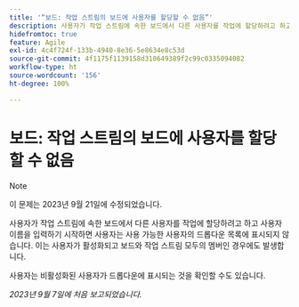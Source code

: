 ```yaml
---
title: '“보드: 작업 스트림의 보드에 사용자를 할당할 수 없음”'
description: 사용자가 작업 스트림에 속한 보드에서 다른 사용자를 작업에 할당하려고 하고 사용자 이름을 입력하기 시작하면 사용자는 사용 가능한 사용자의 드롭다운 목록에 표시되지 않습니다. 이는 사용자가 활성화되고 보드와 작업 스트림 모두의 멤버인 경우에도 발생합니다.
hidefromtoc: true
feature: Agile
exl-id: 4c4f724f-133b-4940-8e36-5e8634e8c53d
source-git-commit: 4f1175f1139158d310649389f2c99c0335094082
workflow-type: ht
source-wordcount: '156'
ht-degree: 100%

---
```


# 보드: 작업 스트림의 보드에 사용자를 할당할 수 없음

>[!NOTE]
>
>이 문제는 2023년 9월 21일에 수정되었습니다.

사용자가 작업 스트림에 속한 보드에서 다른 사용자를 작업에 할당하려고 하고 사용자 이름을 입력하기 시작하면 사용자는 사용 가능한 사용자의 드롭다운 목록에 표시되지 않습니다. 이는 사용자가 활성화되고 보드와 작업 스트림 모두의 멤버인 경우에도 발생합니다.

사용자는 비활성화된 사용자가 드롭다운에 표시되는 것을 확인할 수도 있습니다.

_2023년 9월 7일에 처음 보고되었습니다._

